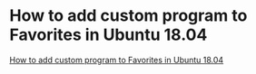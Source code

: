# How to add custom program to Favorites in Ubuntu 18.04

[How to add custom program to Favorites in Ubuntu 18.04](https://www.youtube.com/watch?v=BwBjjkBM_L4)

